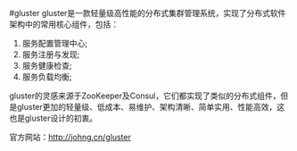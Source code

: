 #gluster
gluster是一款轻量级高性能的分布式集群管理系统，实现了分布式软件架构中的常用核心组件，包括：
1. 服务配置管理中心;
2. 服务注册与发现;
3. 服务健康检查;
4. 服务负载均衡;

gluster的灵感来源于ZooKeeper及Consul，它们都实现了类似的分布式组件，但是gluster更加的轻量级、低成本、易维护、架构清晰、简单实用、性能高效，这也是gluster设计的初衷。

官方网站：http://johng.cn/gluster




